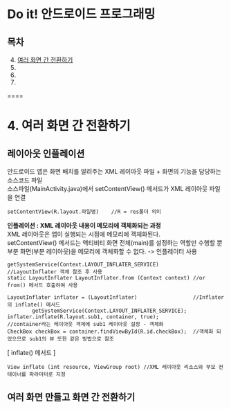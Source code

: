 Do it! 안드로이드 프로그래밍
====

목차
---
4. [여러 화면 간 전환하기](#4-여러-화면-간-전환하기)    
5.    
6.    
7.    

====

# 4. 여러 화면 간 전환하기
## 레이아웃 인플레이션
안드로이드 앱은 화면 배치를 알려주는 XML 레이아웃 파일 + 화면의 기능을 담당하는 소스코드 파일   
소스파일(MainActivity.java)에서 setContentView() 메서드가 XML 레이아웃 파일을 연결

    setContentView(R.layout.파일명)    //R = res폴더 의미
    
**인플레이션 : XML 레이아웃 내용이 메모리에 객체화되는 과정**    
XML 레이아웃은 앱이 실행되는 시점에 메모리에 객체화된다.   
setContentView() 메서드는 액티비티 화면 전체(main)를 설정하는 역할만 수행할 뿐    
부분 화면(부분 레이아웃)을 메모리에 객체화할 수 없다. -> 인플레이터 사용     

    getSystemService(Context.LAYOUT_INFLATER_SERVICE)           //LayoutInflater 객체 참조 후 사용
    static LayoutInflater LayoutInflater.from (Context context) //or from() 메서드 호출하여 사용
    
    LayoutInflater inflater = (LayoutInflater)                  //Inflater의 inflate() 메서드
            getSystemService(Context.LAYOUT_INFLATER_SERVICE);  
    inflater.inflate(R.layout.sub1, container, true);           //container라는 레이아웃 객체에 sub1 레이아웃 설정 - 객체화
    CheckBox checkBox = container.findViewById(R.id.checkBox);  //객체화 되었으므로 sub1의 뷰 또한 같은 방법으로 참조
    
[ inflate() 메서드 ]

    View inflate (int resource, ViewGroup root) //XML 레이아웃 리소스와 부모 컨테이너를 파라미터로 지정

## 여러 화면 만들고 화면 간 전환하기
